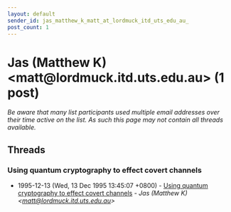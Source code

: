 ```yaml
---
layout: default
sender_id: jas_matthew_k_matt_at_lordmuck_itd_uts_edu_au_
post_count: 1
---
```


# Jas (Matthew K) <matt<span>@</span>lordmuck.itd.uts.edu.au> (1 post)

_Be aware that many list participants used multiple email addresses over their time active on the list. As such this page may not contain all threads available._

## Threads

### Using quantum cryptography to effect covert channels
+ 1995-12-13 (Wed, 13 Dec 1995 13:45:07 +0800) - [Using quantum cryptography to effect covert channels](/archive/1995/12/70d7f0626945fe481f553934525003706fc15885a1fa13d8de6a02fe4eae89d7) - _Jas (Matthew K) \<matt@lordmuck.itd.uts.edu.au\>_

